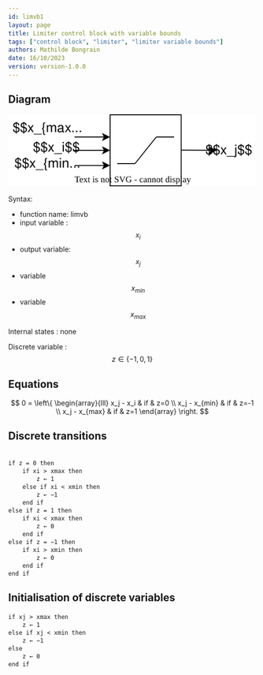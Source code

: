```yaml
---
id: limvb1
layout: page
title: Limiter control block with variable bounds
tags: ["control block", "limiter", "limiter variable bounds"]
authors: Mathilde Bongrain
date: 16/10/2023
version: version-1.0.0
---
```


## Diagram

![limiter diagram](limiterVariableBounds.svg)

Syntax:  

- function name: limvb
- input variable : $$x_i$$
- output variable: $$x_j$$
- variable $$x_{min}$$
- variable $$x_{max}$$

Internal states : none

Discrete variable : $$ z \in \{-1,0, 1\} $$

## Equations

$$
0 = \left\{
    \begin{array}{lll}
        x_j - x_i & if & z=0 \\
        x_j - x_{min} & if & z=-1 \\
        x_j - x_{max} & if & z=1
    \end{array}
\right.
$$

## Discrete transitions

```

if z = 0 then
    if xi > xmax then
        z ← 1
    else if xi < xmin then
        z ← −1
    end if
else if z = 1 then
    if xi < xmax then
        z ← 0
    end if
else if z = −1 then
    if xi > xmin then
        z ← 0
    end if
end if
```

## Initialisation of discrete variables

```
if xj > xmax then
    z ← 1
else if xj < xmin then
    z ← −1
else
    z ← 0
end if
```
